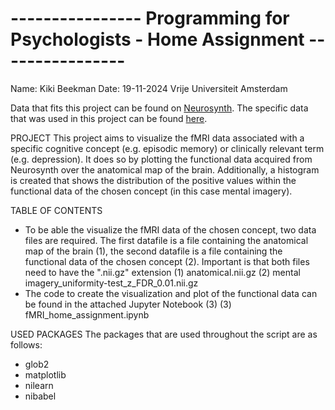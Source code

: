 # ---------------- Programming for Psychologists - Home Assignment ----------------
Name: Kiki Beekman
Date: 19-11-2024
Vrije Universiteit Amsterdam

Data that fits this project can be found on [Neurosynth](https://neurosynth.org/). The specific data that was used in this project can be found [here](https://neurosynth.org/analyses/terms/mental%20imagery/).


PROJECT
This project aims to visualize the fMRI data associated with a specific cognitive concept (e.g. episodic memory) or clinically relevant term (e.g. depression). It does so by plotting the functional data acquired from Neurosynth over the anatomical map of the brain. Additionally, a histogram is created that shows the distribution of the positive values within the functional data of the chosen concept (in this case mental imagery).


TABLE OF CONTENTS
- To be able the visualize the fMRI data of the chosen concept, two data files are required. The first datafile is a file containing the anatomical map of the brain (1), the second datafile is a file containing the functional data of the chosen concept (2). Important is that both files need to have the ".nii.gz" extension
	(1) anatomical.nii.gz
	(2) mental imagery_uniformity-test_z_FDR_0.01.nii.gz
- The code to create the visualization and plot of the functional data can be found in the attached Jupyter Notebook (3)
	(3) fMRI_home_assignment.ipynb

USED PACKAGES
The packages that are used throughout the script are as follows:
- glob2
- matplotlib
- nilearn
- nibabel

